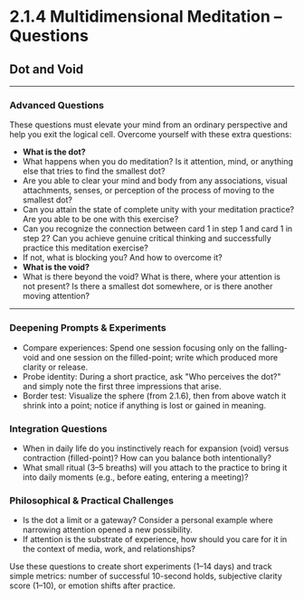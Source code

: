 # 2.1.4 Multidimensional Meditation – Questions

## Dot and Void

---

### Advanced Questions

These questions must elevate your mind from an ordinary perspective and help you exit the logical cell. Overcome yourself with these extra questions:

- **What is the dot?**
- What happens when you do meditation? Is it attention, mind, or anything else that tries to find the smallest dot?
- Are you able to clear your mind and body from any associations, visual attachments, senses, or perception of the process of moving to the smallest dot?
- Can you attain the state of complete unity with your meditation practice? Are you able to be one with this exercise?
- Can you recognize the connection between card 1 in step 1 and card 1 in step 2? Can you achieve genuine critical thinking and successfully practice this meditation exercise?
- If not, what is blocking you? And how to overcome it?
- **What is the void?**
- What is there beyond the void? What is there, where your attention is not present? Is there a smallest dot somewhere, or is there another moving attention?

---

### Deepening Prompts & Experiments
- Compare experiences: Spend one session focusing only on the falling-void and one session on the filled-point; write which produced more clarity or release.
- Probe identity: During a short practice, ask "Who perceives the dot?" and simply note the first three impressions that arise.
- Border test: Visualize the sphere (from 2.1.6), then from above watch it shrink into a point; notice if anything is lost or gained in meaning.

### Integration Questions
- When in daily life do you instinctively reach for expansion (void) versus contraction (filled-point)? How can you balance both intentionally?
- What small ritual (3–5 breaths) will you attach to the practice to bring it into daily moments (e.g., before eating, entering a meeting)?

### Philosophical & Practical Challenges
- Is the dot a limit or a gateway? Consider a personal example where narrowing attention opened a new possibility.
- If attention is the substrate of experience, how should you care for it in the context of media, work, and relationships?

Use these questions to create short experiments (1–14 days) and track simple metrics: number of successful 10-second holds, subjective clarity score (1–10), or emotion shifts after practice.
